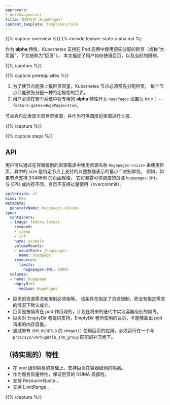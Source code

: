 ```yaml
---
approvers:
- derekwaynecarr
title: 管理巨页（HugePages）
content_template: templates/task
---
```


{{% capture overview %}}
{% include feature-state-alpha.md %}

作为 **alpha** 特性，Kubernetes 支持在 Pod 应用中使用预先分配的巨页（或称“大页面”，下文统称为“巨页”）。  本文描述了用户如何使用巨页，以及当前的限制。

{{% /capture %}}

{{% capture prerequisites %}}

1. 为了使节点能够上报巨页容量，Kubernetes 节点必须预先分配巨页。
   每个节点只能预先分配一种特定规格的巨页。
1. 用户必须在整个系统中将专用的 **alpha** 特性开关 `HugePages` 设置为 true： `--feature-gates=HugePages=true`。

节点会自动发现全部巨页资源，并作为可供调度的资源进行上报。

{{% /capture %}}

{{% capture steps %}}

## API

用户可以通过在容器级别的资源需求中使用资源名称 `hugepages-<size>` 来使用巨页，其中的 size 是特定节点上支持的以整数值表示的最小二进制单位。 例如，如果节点支持 2048KiB 的页面规格， 它将暴露可供调度的资源 `hugepages-2Mi`。 与 CPU 或内存不同，巨页不支持过量使用（overcommit）。

```yaml
apiVersion: v1
kind: Pod
metadata:
  generateName: hugepages-volume-
spec:
  containers:
  - image: fedora:latest
    command:
    - sleep
    - inf
    name: example
    volumeMounts:
    - mountPath: /hugepages
      name: hugepage
    resources:
      limits:
        hugepages-2Mi: 100Mi
  volumes:
  - name: hugepage
    emptyDir:
      medium: HugePages
```

- 巨页的资源需求和限制必须相等。 该条件在指定了资源限制，而没有指定需求的情况下默认成立。
- 巨页是被隔离在 pod 作用域的，计划在将来的迭代中实现容器级别的隔离。
- 巨页对 EmptyDir 卷提供支持，EmptyDir 卷所使用的巨页，不能够超出 pod 请求的内存容量。
- 通过带有 `SHM_HUGETLB` 的 `shmget()` 使用巨页的应用，必须运行在一个与
   `proc/sys/vm/hugetlb_shm_group` 匹配的补充组下。

## （待实现的）特性

- 在 pod 级别隔离的基础上，支持巨页在容器级别的隔离。
- 作为服务质量特性，保证巨页的 NUMA 局部性。
- 支持 ResourceQuota 。
- 支持 LimitRange 。

{{% /capture %}}


